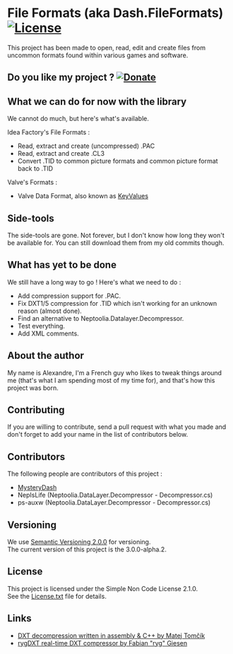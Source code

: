 # File Formats (aka Dash.FileFormats) [![License](https://img.shields.io/:license-SNCL%202.1.0-blue.svg)](https://raw.githubusercontent.com/MysteryDash/Simple-Non-Code-License/master/License.txt)  

This project has been made to open, read, edit and create files from uncommon formats found within various games and software.

## Do you like my project ? [![Donate](https://img.shields.io/badge/Donate-PayPal-green.svg)](http://paypal.me/MysteryDash/5)  

## What we can do for now with the library

We cannot do much, but here's what's available.

Idea Factory's File Formats :
* Read, extract and create (uncompressed) .PAC
* Read, extract and create .CL3
* Convert .TID to common picture formats and common picture format back to .TID

Valve's Formats :
* Valve Data Format, also known as [KeyValues](https://developer.valvesoftware.com/wiki/KeyValues)

## Side-tools

The side-tools are gone. Not forever, but I don't know how long they won't be available for.
You can still download them from my old commits though.

## What has yet to be done

We still have a long way to go ! Here's what we need to do :
* Add compression support for .PAC.
* Fix DXT1/5 compression for .TID which isn't working for an unknown reason (almost done).
* Find an alternative to Neptoolia.Datalayer.Decompressor.
* Test everything.
* Add XML comments.

## About the author

My name is Alexandre, I'm a French guy who likes to tweak things around me (that's what I am spending most of my time for), and that's how this project was born.

## Contributing

If you are willing to contribute, send a pull request with what you made and don't forget to add your name in the list of contributors below.

## Contributors

The following people are contributors of this project :
- [MysteryDash](https://github.com/MysteryDash)
- NepIsLife (Neptoolia.DataLayer.Decompressor - Decompressor.cs)
- ps-auxw (Neptoolia.DataLayer.Decompressor - Decompressor.cs)

## Versioning

We use [Semantic Versioning 2.0.0](http://semver.org/) for versioning.  
The current version of this project is the 3.0.0-alpha.2.

## License

This project is licensed under the Simple Non Code License 2.1.0.  
See the [License.txt](License.txt) file for details.

## Links

- [DXT decompression written in assembly & C++ by Matej Tomčík](http://www.matejtomcik.com/Public/KnowHow/DXTDecompression/)
- [rygDXT real-time DXT compressor by Fabian "ryg" Giesen](https://github.com/nothings/stb/blob/master/stb_dxt.h)